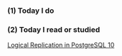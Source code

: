 ### (1) Today I do

### (2) Today I read or studied

[Logical Replication in PostgreSQL 10](https://blog.2ndquadrant.com/logical-replication-postgresql-10/)
